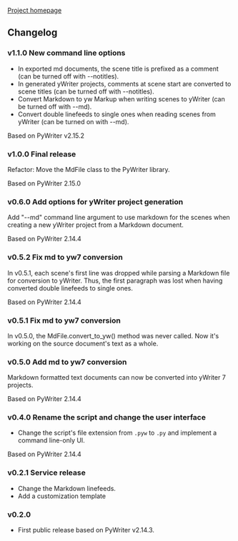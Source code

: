 [Project homepage](index.md)

## Changelog

### v1.1.0 New command line options

* In exported md documents, the scene title is prefixed as a comment (can be turned off with --notitles).
* In generated yWriter projects, comments at scene start are converted to scene titles (can be turned off with --notitles).
* Convert Markdown to yw Markup when writing scenes to yWriter (can be turned off with --md).
* Convert double linefeeds to single ones when reading scenes from yWriter (can be turned on with --md).

Based on PyWriter v2.15.2


### v1.0.0 Final release

Refactor: Move the MdFile class to the PyWriter library.

Based on PyWriter 2.15.0


### v0.6.0 Add options for yWriter project generation

Add "--md" command line argument to use markdown for the scenes when creating a new yWriter project from a Markdown document.

Based on PyWriter 2.14.4


### v0.5.2 Fix md to yw7 conversion

In v0.5.1, each scene's first line was dropped while parsing a Markdown file for conversion to yWriter. Thus, the first paragraph was lost when having converted double linefeeds to single ones.

Based on PyWriter 2.14.4


### v0.5.1 Fix md to yw7 conversion

In v0.5.0, the MdFile.convert_to_yw() method was never called. Now it's working on the source document's text as a whole.


### v0.5.0 Add md to yw7 conversion

Markdown formatted text documents can now be converted into yWriter 7 projects.

Based on PyWriter 2.14.4


### v0.4.0 Rename the script and change the user interface

- Change the script's file extension from `.pyw` to `.py` and implement a command line-only UI.

Based on PyWriter 2.14.4


### v0.2.1 Service release

* Change the Markdown linefeeds.
* Add a customization template


### v0.2.0
* First public release based on PyWriter v2.14.3.

